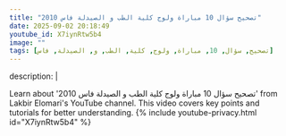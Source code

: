 ```yaml
---
title: "تصحيح سؤال 10 مباراة ولوج كلية الطب و الصيدلة فاس 2010"
date: 2025-09-02 20:18:49 
youtube_id: X7iynRtw5b4
image: ""
tags: [تصحيح, سؤال, 10, مباراة, ولوج, كلية, الطب, و, الصيدلة, فاس]
---
```

description: |
  
  Learn about 'تصحيح سؤال 10 مباراة ولوج كلية الطب و الصيدلة فاس 2010' from Lakbir Elomari's YouTube channel. This video covers key points and tutorials for better understanding.
{% include youtube-privacy.html id="X7iynRtw5b4" %}
